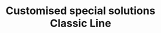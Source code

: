 --- 
title  : "Customised special solutions Classic Line "
category   : "Tool holders for CNC machines"
headline   : " "
short_desc : "Nothing? We will help you!  "
long_desc : " "
img   : "/images/sonder-4.png"
series : "/benz/wood/woodtoolingtechnologies/toolholders/"
link : "customtoolholder"
---